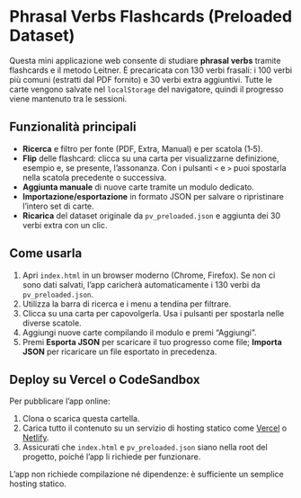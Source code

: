 # Phrasal Verbs Flashcards (Preloaded Dataset)

Questa mini applicazione web consente di studiare **phrasal verbs** tramite
flashcards e il metodo Leitner. È precaricata con 130 verbi frasali: i
100 verbi più comuni (estratti dal PDF fornito) e 30 verbi extra
aggiuntivi. Tutte le carte vengono salvate nel `localStorage` del
navigatore, quindi il progresso viene mantenuto tra le sessioni.

## Funzionalità principali

* **Ricerca** e filtro per fonte (PDF, Extra, Manual) e per scatola
  (1‑5).
* **Flip** delle flashcard: clicca su una carta per visualizzarne
  definizione, esempio e, se presente, l’assonanza. Con i pulsanti
  `<` e `>` puoi spostarla nella scatola precedente o successiva.
* **Aggiunta manuale** di nuove carte tramite un modulo dedicato.
* **Importazione/esportazione** in formato JSON per salvare o
  ripristinare l’intero set di carte.
* **Ricarica** del dataset originale da `pv_preloaded.json` e
  aggiunta dei 30 verbi extra con un clic.

## Come usarla

1. Apri `index.html` in un browser moderno (Chrome, Firefox). Se non
   ci sono dati salvati, l’app caricherà automaticamente i 130 verbi
   da `pv_preloaded.json`.
2. Utilizza la barra di ricerca e i menu a tendina per filtrare.
3. Clicca su una carta per capovolgerla. Usa i pulsanti per spostarla
   nelle diverse scatole.
4. Aggiungi nuove carte compilando il modulo e premi “Aggiungi”.
5. Premi **Esporta JSON** per scaricare il tuo progresso come file;
   **Importa JSON** per ricaricare un file esportato in precedenza.

## Deploy su Vercel o CodeSandbox

Per pubblicare l’app online:

1. Clona o scarica questa cartella.
2. Carica tutto il contenuto su un servizio di hosting statico come
   [Vercel](https://vercel.com) o [Netlify](https://netlify.com).
3. Assicurati che `index.html` e `pv_preloaded.json` siano nella root
   del progetto, poiché l’app li richiede per funzionare.

L’app non richiede compilazione né dipendenze: è sufficiente un
semplice hosting statico.